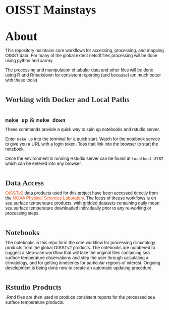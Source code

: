 OISST Mainstays
================

<!--html_preserve-->

<style type="text/css">/********** GMRI Rmarkdown Core Style Sheet - Do Not Modify!!! **********/


/********** Begin Style Sheet **********/

/* Avenir Font from Fonts.com for GMRI Branding */

@import url("http://fast.fonts.net/t/1.css?apiType=css&projectid=806f61f6-d695-4965-a878-820b50bc0269");
    @font-face{
        font-family:"Avenir LT W01_35 Light1475496";
        src:url("Fonts/0078f486-8e52-42c0-ad81-3c8d3d43f48e.woff2") format("woff2"),url("Fonts/908c4810-64db-4b46-bb8e-823eb41f68c0.woff") format("woff");
    }
    @font-face{
        font-family:"Avenir LT W01_35 Light_1475502";
        src:url("Fonts/a59168c1-917d-4de9-a244-0316c057c357.woff2") format("woff2"),url("Fonts/6dc0e7d8-9284-44e1-8f05-984a41daa3a4.woff") format("woff");
    }
    @font-face{
        font-family:"Avenir LT W01_45 Book1475508";
        src:url("Fonts/065a6b14-b2cc-446e-9428-271c570df0d9.woff2") format("woff2"),url("Fonts/65d75eb0-2601-4da5-a9a4-9ee67a470a59.woff") format("woff");
    }
    @font-face{
        font-family:"Avenir LT W01_45 Book O1475514";
        src:url("Fonts/476612d9-282d-4f76-95cd-b4dd31e7ed21.woff2") format("woff2"),url("Fonts/f1ebae2b-5296-4244-8771-5f40e60a564a.woff") format("woff");
    }
    @font-face{
        font-family:"Avenir LT W01_55 Roman1475520";
        src:url("Fonts/b290e775-e0f9-4980-914b-a4c32a5e3e36.woff2") format("woff2"),url("Fonts/4b978f72-bb48-46c3-909a-2a8cd2f8819c.woff") format("woff");
    }
    @font-face{
        font-family:"Avenir LT W01_55 Obliqu1475526";
        src:url("Fonts/1a7173fa-062b-49ad-9915-bc57d3bfc1f5.woff2") format("woff2"),url("Fonts/cdda031e-26e9-4269-83d1-5a218caa10db.woff") format("woff");
    }
    @font-face{
        font-family:"Avenir LT W01_65 Medium1475532";
        src:url("Fonts/17b90ef5-b63f-457b-a981-503bb7afe3c0.woff2") format("woff2"),url("Fonts/c9aeeabd-dd65-491d-b4be-3e0db9ae47a0.woff") format("woff");
    }
    @font-face{
        font-family:"Avenir LT W01_65 Medium1475538";
        src:url("Fonts/deb5e718-7abb-4df3-9365-edfa95317090.woff2") format("woff2"),url("Fonts/04801919-17ee-4c6b-8b17-eb1965cb3ed6.woff") format("woff");
    }
    @font-face{
        font-family:"Avenir LT W01_85 Heavy1475544";
        src:url("Fonts/d513e15e-8f35-4129-ad05-481815e52625.woff2") format("woff2"),url("Fonts/61bd362e-7162-46bd-b67e-28f366c4afbe.woff") format("woff");
    }
    @font-face{
        font-family:"Avenir LT W01_85 Heavy_1475550";
        src:url("Fonts/3c210c80-960f-4684-850b-25390b4d08af.woff2") format("woff2"),url("Fonts/cb5c71ad-e582-4d00-929c-67fbfaeb1c27.woff") format("woff");
    }
    @font-face{
        font-family:"Avenir LT W01_95 Black1475556";
        src:url("Fonts/c78eb7af-a1c8-4892-974b-52379646fef4.woff2") format("woff2"),url("Fonts/75b36c58-2a02-4057-a537-09af0832ae46.woff") format("woff");
    }
    @font-face{
        font-family:"Avenir LT W01_95 Black_1475562";
        src:url("Fonts/a2477e08-09d9-4d4b-97a9-23a1e22cb44c.woff2") format("woff2"),url("Fonts/19d12bba-92b1-43ad-9bab-cd36a4195c2a.woff") format("woff");
    }





/* PRE-Avenir Fonts: Lato + Raleway font import from google fonts */
@import url('https://fonts.googleapis.com/css?family=Lato');
@import url('https://fonts.googleapis.com/css?family=Raleway&display=swap');

/* add font families as needed: font-family: 'Lato', sans-serif; */


/* Level 1 Headers */
h1 { text-align: left;
     margin: 10px 0 15px 0; 
     font-size: 38px; 
     font-family: Avenir;
} 


/* Headers 2 - 6 */
h2, h3, h4, h5, h6 { 
    color: #333333; 
    margin: 20px 0 5px 0; 
    text-align: left;
    font-family: Avenir;}


/* Sizing/font For Each Header Type */
h2 { font-size: 24px; }
h3 { font-size: 20px; }
h4 { font-size: 18px; }
h5 { font-size: 16px; font-weight: normal; color: #3069aa; text-decoration: underline;}
h6 { font-size: 14px; font-weight: normal; color: #3069aa; }


/* Paragraph Text */
p, ol { margin-top: 10px; 
    font-family: 'Raleway', sans-serif;}


/* Title Author and Date Headers */
h1.title.toc-ignore {margin-top: 10px;}
h4.author, h4.date {
    color: rgb(0,115,109);
    margin-top: 0px; 
    margin-bottom: 5px; 
    font-size: 12px;}



/* Add Spacing Above Headers */
h1, .h1, h2, .h2, h3, .h3 {
    margin-top: 40px;
}


/* Links */
a {
    color: rgb(234,79,18)
}


/***********************************************/


/********  Table of Contents  **********/

/* Highlighted TOC Element */
.list-group-item.active, .list-group-item.active:focus, .list-group-item.active:hover {
    z-index: 2;
    color: #fff;
    background-color: rgb(0,96,138);
    border-color: rgb(0,96,138);
}

/* Default TOC Elements */
.list-group-item, .list-group-item:focus, .list-group-item:hover {
    z-index: 2;
    color: rgb(0,96,138);
    background-color: #fff;
    border-color: rgb(0,96,138);
}


/********  Tab Panels  **********/

/* Navigation Tabs - Highlighted Tabset Pills */
.nav-pills > li.active > a, .nav-pills > li.active > a:hover, .nav-pills > li.active > a:focus {
    color: #fff;
    background-color: rgb(0,115,109) ;
    }

/* Navigation Tabs - Default Tabset Pills */
.nav-pills > li > a, .nav-pills > li > a:hover, .nav-pills > li > a:focus {
    color: rgb(0,115,109);
    background-color: #fff;
    }


/* Second Level Tabs - Active */
.nav.nav-tabs > li.active  > a, .nav-tabs > li.active > a:hover, .nav-tabs > li.active > a:focus {
    color: #fff;
    background-color: rgb(83,83,83) ;
    }

/* Second Level Tabs - Inactive */
.nav.nav-tabs > li  > a, .nav-tabs > li > a:hover, .nav-tabs > li > a:focus {
    color: rgb(83,83,83);
    background-color: #fff;
    }



/********** End Core Style Sheet **********/
/********** End Core Style Sheet **********/



</style>

<!--/html_preserve-->

# About

This repository maintains core workflows for accessing, processing, and
mapping OISST data. For many of the global extent netcdf files
processing will be done using python and xarray.

The processing and manipulation of tabular data and other files will be
done using R and Rmarkdown for consistent reporting (and becauseI am
much better with these tools)

## Working with Docker and Local Paths

### `make up` & `make down`

These commands provide a quick way to spin up notebooks and rstudio
server.

Enter `make up` into the terminal for a quick start. Watch for the
notebook service to give you a URL with a login token. Toss that link
into the browser to start the notebook.

Once the environment is running Rstudio server can be found at
`localhost:8787` which can be entered into any
browser.

## Data Access

[OISSTv2](https://www.ncdc.noaa.gov/oisst/optimum-interpolation-sea-surface-temperature-oisst-v21)
data products used for this project have been accessed directly from the
[NOAA Physical Sciences
Laboratory](https://psl.noaa.gov/data/gridded/data.noaa.oisst.v2.highres.html).
The focus of theese workflows is on sea surface temperature products,
with gridded datasets containing daily mean sea surface temperature
downloaded individually prior to any re-working or processing steps.

## Notebooks

The notebooks in this repo form the core workflow for processing
climatology products from the global OISSTv2 products. The notebooks are
numbered to suggest a step-wise workflow that will take the original
files containing sea surface temperature observations and step the user
through calculating a climatology, and for getting timeseries for
particular regions of interest. Ongoing development is being done now to
create an automatic updating procedure.

## Rstudio Products

.Rmd files are then used to produce consistent reports for the processed
sea surface temperature products.
